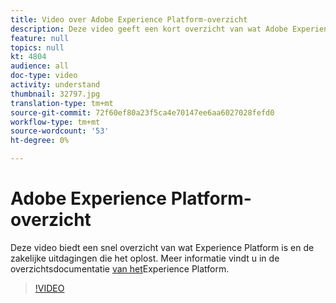 ```yaml
---
title: Video over Adobe Experience Platform-overzicht
description: Deze video geeft een kort overzicht van wat Adobe Experience Platform is en de zakelijke uitdagingen die het oplost.
feature: null
topics: null
kt: 4804
audience: all
doc-type: video
activity: understand
thumbnail: 32797.jpg
translation-type: tm+mt
source-git-commit: 72f60ef80a23f5ca4e70147ee6aa6027028fefd0
workflow-type: tm+mt
source-wordcount: '53'
ht-degree: 0%

---
```



# Adobe Experience Platform-overzicht

Deze video biedt een snel overzicht van wat Experience Platform is en de zakelijke uitdagingen die het oplost. Meer informatie vindt u in de overzichtsdocumentatie [van het](../home.md)Experience Platform.

>[!VIDEO](https://video.tv.adobe.com/v/32797?quality=12&learn=on)